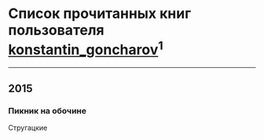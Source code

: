 # Список прочитанных книг пользователя [konstantin_goncharov](http://vk.com/id4467699)<sup>1</sup>
---

## 2015

### Пикник на обочине
Стругацкие



